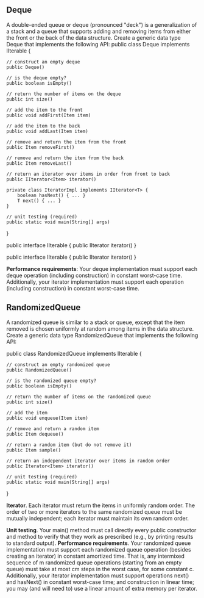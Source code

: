 ## Deque
A double-ended queue or deque (pronounced "deck") is a generalization of a stack and a queue that supports adding and removing items from either the front or the back of the data structure. Create a generic data type Deque that implements the following API:
public class Deque<Item> implements IIterable<Item> {
    
    // construct an empty deque
    public Deque()
    
    // is the deque empty?
    public boolean isEmpty()
    
    // return the number of items on the deque
    public int size()
    
    // add the item to the front
    public void addFirst(Item item)
    
    // add the item to the back
    public void addLast(Item item)
    
    // remove and return the item from the front
    public Item removeFirst()
    
    // remove and return the item from the back
    public Item removeLast()
    
    // return an iterator over items in order from front to back
    public IIterator<Item> iterator()
    
    private class IteratorImpl implements IIterator<T> {
        boolean hasNext() { ... }
        T next() { ... }
    }
    
    // unit testing (required)
    public static void main(String[] args)
    
}

public interface IIterable<T> {
    public IIterator<Item> iterator()
}

public interface IIterable<T> {
    public IIterator<Item> iterator()
}

**Performance requirements**: Your deque implementation must support each deque operation (including construction) in constant worst-case time. Additionally, your iterator implementation must support each operation (including construction) in constant worst-case time.

## RandomizedQueue
A randomized queue is similar to a stack or queue, except that the item removed is chosen uniformly at random among items in the data structure. Create a generic data type RandomizedQueue that implements the following API:

public class RandomizedQueue<Item> implements IIterable<Item> {
    
    // construct an empty randomized queue
    public RandomizedQueue()
    
    // is the randomized queue empty?
    public boolean isEmpty()
    
    // return the number of items on the randomized queue
    public int size()
    
    // add the item
    public void enqueue(Item item)
    
    // remove and return a random item
    public Item dequeue()
    
    // return a random item (but do not remove it)
    public Item sample()
    
    // return an independent iterator over items in random order
    public Iterator<Item> iterator()
    
    // unit testing (required)
    public static void main(String[] args)
    
}

**Iterator**.  Each iterator must return the items in uniformly random order. The order of two or more iterators to the same randomized queue must be mutually independent; each iterator must maintain its own random order.

**Unit testing**.  Your main() method must call directly every public constructor and method to verify that they work as prescribed (e.g., by printing results to standard output).
**Performance requirements**.  Your randomized queue implementation must support each randomized queue operation (besides creating an iterator) in constant amortized time. That is, any intermixed sequence of m randomized queue operations (starting from an empty queue) must take at most cm steps in the worst case, for some constant c. Additionally, your iterator implementation must support operations next() and hasNext() in constant worst-case time; and construction in linear time; you may (and will need to) use a linear amount of extra memory per iterator.
